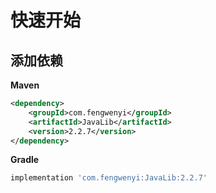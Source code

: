 # 快速开始

## 添加依赖

**Maven**

```xml
<dependency>
    <groupId>com.fengwenyi</groupId>
    <artifactId>JavaLib</artifactId>
    <version>2.2.7</version>
</dependency>
```

**Gradle**

```groovy
implementation 'com.fengwenyi:JavaLib:2.2.7'
```